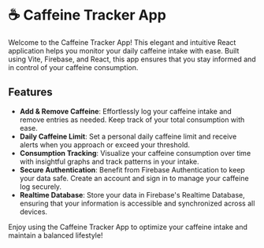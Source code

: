 # ☕ Caffeine Tracker App

Welcome to the Caffeine Tracker App! This elegant and intuitive React application helps you monitor your daily caffeine intake with ease. Built using Vite, Firebase, and React, this app ensures that you stay informed and in control of your caffeine consumption.

## Features

- **Add & Remove Caffeine**: Effortlessly log your caffeine intake and remove entries as needed. Keep track of your total consumption with ease.
- **Daily Caffeine Limit**: Set a personal daily caffeine limit and receive alerts when you approach or exceed your threshold.
- **Consumption Tracking**: Visualize your caffeine consumption over time with insightful graphs and track patterns in your intake.
- **Secure Authentication**: Benefit from Firebase Authentication to keep your data safe. Create an account and sign in to manage your caffeine log securely.
- **Realtime Database**: Store your data in Firebase's Realtime Database, ensuring that your information is accessible and synchronized across all devices.

Enjoy using the Caffeine Tracker App to optimize your caffeine intake and maintain a balanced lifestyle!
